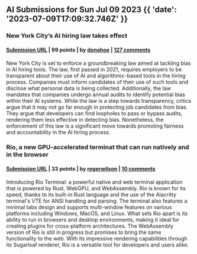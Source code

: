 ## AI Submissions for Sun Jul 09 2023 {{ 'date': '2023-07-09T17:09:32.746Z' }}

### New York City’s AI hiring law takes effect

#### [Submission URL](https://qz.com/americas-first-law-regulating-ai-bias-in-hiring-takes-e-1850602243) | 99 points | by [donohoe](https://news.ycombinator.com/user?id=donohoe) | [127 comments](https://news.ycombinator.com/item?id=36654420)

New York City is set to enforce a groundbreaking law aimed at tackling bias in AI hiring tools. The law, first passed in 2021, requires employers to be transparent about their use of AI and algorithmic-based tools in the hiring process. Companies must inform candidates of their use of such tools and disclose what personal data is being collected. Additionally, the law mandates that companies undergo annual audits to identify potential bias within their AI systems. While the law is a step towards transparency, critics argue that it may not go far enough in protecting job candidates from bias. They argue that developers can find loopholes to pass or bypass audits, rendering them less effective in detecting bias. Nonetheless, the enforcement of this law is a significant move towards promoting fairness and accountability in the AI hiring process.

### Rio, a new GPU-accelerated terminat that can run natively and in the browser

#### [Submission URL](https://medium.com/@raphamorim/rio-terminal-a-native-and-web-terminal-application-powered-by-rust-webgpu-and-webassembly-76d03a8c99ed) | 33 points | by [rogerwilson](https://news.ycombinator.com/user?id=rogerwilson) | [10 comments](https://news.ycombinator.com/item?id=36656443)

Introducing Rio Terminal: a powerful native and web terminal application that is powered by Rust, WebGPU, and WebAssembly. Rio is known for its speed, thanks to its built-in Rust language and the use of the Alacritty terminal's VTE for ANSI handling and parsing. The terminal also features a minimal tabs design and supports multi-window features on various platforms including Windows, MacOS, and Linux. What sets Rio apart is its ability to run in browsers and desktop environments, making it ideal for creating plugins for cross-platform architectures. The WebAssembly version of Rio is still in progress but promises to bring the same functionality to the web. With its impressive rendering capabilities through its Sugarloaf renderer, Rio is a versatile tool for developers and users alike.


